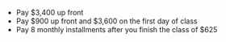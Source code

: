   * Pay $3,400 up front
  * Pay $900 up front and $3,600 on the first day of class
  * Pay 8 monthly installments after you finish the class of $625

